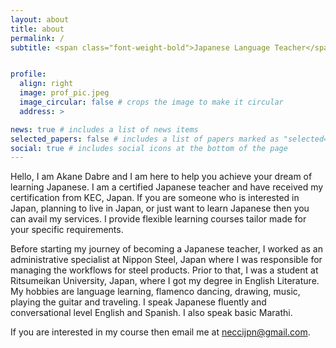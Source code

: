 ```yaml
---
layout: about
title: about
permalink: /
subtitle: <span class="font-weight-bold">Japanese Language Teacher</span>


profile:
  align: right
  image: prof_pic.jpeg
  image_circular: false # crops the image to make it circular
  address: >

news: true # includes a list of news items
selected_papers: false # includes a list of papers marked as "selected={true}"
social: true # includes social icons at the bottom of the page
---
```


Hello, I am Akane Dabre and I am here to help you achieve your dream of learning Japanese. I am a certified Japanese teacher and have received my certification from KEC, Japan. If you are someone who is interested in Japan, planning to live in Japan, or just want to learn Japanese then you can avail my services. I provide flexible learning courses tailor made for your specific requirements. 

Before starting my journey of becoming a Japanese teacher, I worked as an administrative specialist at Nippon Steel, Japan where I was responsible for managing the workflows for steel products. Prior to that, I was a student at Ritsumeikan University, Japan, where I got my degree in English Literature. My hobbies are language learning, flamenco dancing, drawing, music, playing the guitar and traveling. I speak Japanese fluently and conversational level English and Spanish. I also speak basic Marathi.

If you are interested in my course then email me at [neccijpn@gmail.com](neccijpn@gmail.com).
